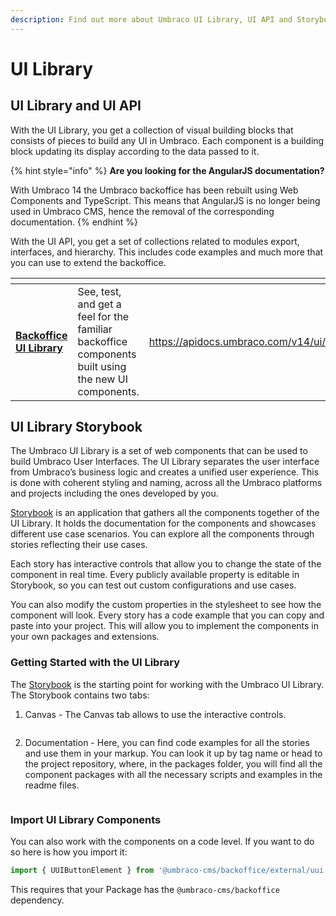 ```yaml
---
description: Find out more about Umbraco UI Library, UI API and Storybook.
---
```


# UI Library

## UI Library and UI API

With the UI Library, you get a collection of visual building blocks that consists of pieces to build any UI in Umbraco. Each component is a building block updating its display according to the data passed to it.

{% hint style="info" %}
**Are you looking for the AngularJS documentation?**

With Umbraco 14 the Umbraco backoffice has been rebuilt using Web Components and TypeScript. This means that AngularJS is no longer being used in Umbraco CMS, hence the removal of the corresponding documentation.
{% endhint %}

With the UI API, you get a set of collections related to modules export, interfaces, and hierarchy. This includes code examples and much more that you can use to extend the backoffice.

<table data-card-size="large" data-view="cards" data-full-width="false"><thead><tr><th></th><th></th><th data-hidden data-card-target data-type="content-ref"></th><th data-hidden data-card-cover data-type="files"></th></tr></thead><tbody><tr><td><a href="https://apidocs.umbraco.com/v14/ui/"><strong>Backoffice UI Library</strong></a></td><td>See, test, and get a feel for the familiar backoffice components built using the new UI components.</td><td><a href="https://apidocs.umbraco.com/v14/ui/">https://apidocs.umbraco.com/v14/ui/</a></td><td><a href="../.gitbook/assets/Documentations Icons_Umbraco_CMS_Fundamentals_Backoffice (1) (2).png">Documentations Icons_Umbraco_CMS_Fundamentals_Backoffice (1) (2).png</a></td></tr></tbody></table>

## UI Library Storybook

The Umbraco UI Library is a set of web components that can be used to build Umbraco User Interfaces. The UI Library separates the user interface from Umbraco’s business logic and creates a unified user experience. This is done with coherent styling and naming, across all the Umbraco platforms and projects including the ones developed by you.

[Storybook](https://uui.umbraco.com/) is an application that gathers all the components together of the UI Library. It holds the documentation for the components and showcases different use case scenarios. You can explore all the components through stories reflecting their use cases.

Each story has interactive controls that allow you to change the state of the component in real time. Every publicly available property is editable in Storybook, so you can test out custom configurations and use cases.

You can also modify the custom properties in the stylesheet to see how the component will look. Every story has a code example that you can copy and paste into your project. This will allow you to implement the components in your own packages and extensions.

### Getting Started with the UI Library

The [Storybook](https://uui.umbraco.com/) is the starting point for working with the Umbraco UI Library. The Storybook contains two tabs:

1.  Canvas - The Canvas tab allows to use the interactive controls.

    <figure><img src="../../../10/umbraco-cms/extending/images/Canvas_tab (1).png" alt=""><figcaption></figcaption></figure>
2.  Documentation - Here, you can find code examples for all the stories and use them in your markup. You can look it up by tag name or head to the project repository, where, in the packages folder, you will find all the component packages with all the necessary scripts and examples in the readme files.

    <figure><img src="../../../10/umbraco-cms/extending/images/Docs_tab (1) (2).png" alt=""><figcaption></figcaption></figure>

### Import UI Library Components

You can also work with the components on a code level. If you want to do so here is how you import it:

```typescript
import { UUIButtonElement } from '@umbraco-cms/backoffice/external/uui';
```

This requires that your Package has the `@umbraco-cms/backoffice` dependency.
